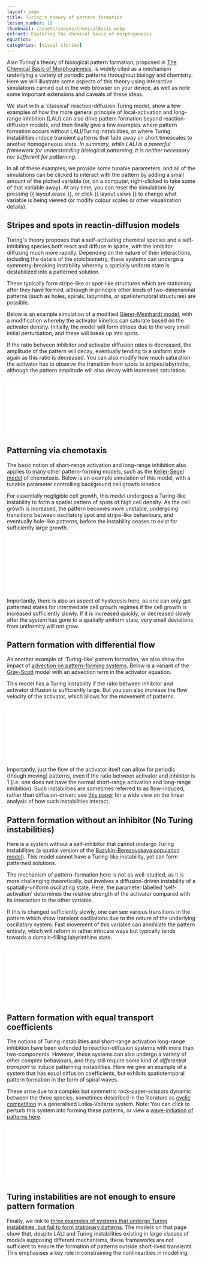 ```yaml
---
layout: page
title: Turing's theory of pattern formation
lesson_number: 10
thumbnail: /assets/images/chemicalBasis.webp
extract: Exploring the chemical basis of morphogenesis
equation:
categories: [visual stories]
---
```


Alan Turing's theory of biological pattern formation, proposed in [The Chemical Basis of Morphogenesis](https://en.wikipedia.org/wiki/The_Chemical_Basis_of_Morphogenesis), is widely cited as a mechanism underlying a variety of periodic patterns throughout biology and chemistry. Here we will illustrate some aspects of this theory using interactive simulations carried out in the web browser on your device, as well as note some important extensions and caveats of these ideas. 

We start with a 'classical' reaction-diffusion Turing model, show a few examples of how the more general principle of local-activation and long-range inhibition (LALI) can also drive pattern formation beyond reaction-diffusion models, and then finally give a few examples where pattern formation occurs without LALI/Turing instabilities, or where Turing instabilities induce transient patterns that fade away on short timescales to another homogeneous state. *In summary, while LALI is a powerful framework for understanding biological patterning, it is neither necessary nor sufficient for patterning.*

In all of these examples, we provide some tunable parameters, and all of the simulations can be clicked to interact with the pattern by adding a small amount of the plotted variable (or, on a computer, right-clicked to take some of that variable away). At any time, you can reset the simulations by pressing {{ layout.erase }}, or click {{ layout.views }} to change what variable is being viewed (or modify colour scales or other visualization details). 

## Stripes and spots in reactin-diffusion models

Turing's theory proposes that a self-activating chemical species and a self-inhibiting species both react and diffuse in space, with the inhibitor diffusing much more rapidly. Depending on the nature of their interactions, including the details of the stoichiometry, these systems can undergo a symmetry-breaking instability whereby a spatially uniform state is destabilized into a patterned solution. 

These typically form stripe-like or spot-like structures which are stationary after they have formed, although in principle other kinds of two-dimensional patterns (such as holes, spirals, labyrinths, or spatiotemporal structures) are possible.

Below is an example simulation of a modified [Gierer-Meinhardt model](/mathematical-biology/gierer-meinhardt), with a modification whereby the activator kinetics can saturate based on the activator density. Initially, the model will form stripes due to the very small initial perturbation, and these will break up into spots. 

If the ratio between inhibitor and activator diffusion rates is decreased, the amplitude of the pattern will decay, eventually tending to a uniform state again as this ratio is decreased. You can also modify how much saturation the activator has to observe the transition from spots to stripes/labyrinths, although the pattern amplitude will also decay with increased saturation.

<p style="text-align:center;margin-bottom:0;"><vpde-slider
    iframe="simGM"
    name="D"
    label="Ratio of inhibitor to activator diffusion"
    label-position="above"
    min-label="Small"
    max-label="Large"
    min="40"
    max="100"
    value="100"
    step="5"
></vpde-slider></p>

<p style="text-align:center;margin-bottom:0;"><vpde-slider
    iframe="simGM"
    name="K"
    label="Activator Saturation"
    label-position="below"
    min-label="None"
    max-label="Moderate"
    min="0"
    max="0.005"
    value="0"
></vpde-slider></p>

<iframe id="simGM" class="sim" style="margin-left:auto;margin-right:auto" src="/sim/?preset=GiererMeinhardtStripeiframe&story&nomathjax" frameborder="0" loading="lazy"></iframe>

<p></p>

## Patterning via chemotaxis

The basic notion of short-range activation and long-range inhibition also applies to many other pattern-forming models, such as the [Keller-Segel model](/mathematical-biology/keller-segel) of chemotaxis. Below is an example simulation of this model, with a tunable parameter controlling background cell growth kinetics. 

For essentially negligible cell growth, this model undergoes a Turing-like instability to form a spatial pattern of spots of high cell density. As the cell growth is increased, the pattern becomes more unstable, undergoing transitions between oscillatory spot and stripe-like behaviours, and eventually hole-like patterns, before the instability ceases to exist for sufficiently large growth. 

<p style="text-align:center;margin-bottom:0;"><vpde-slider
    iframe="simKS"
    name="r"
    label="Cell growth"
    label-position="above"
    min-label="Small"
    max-label="Moderate"
    min="0.001"
    max="0.3"
    value="0.001"
></vpde-slider></p>

<iframe id="simKS" class="sim" style="margin-left:auto;margin-right:auto" src="/sim/?preset=KellerSegeliframe&story&nomathjax" frameborder="0" loading="lazy"></iframe>

Importantly, there is also an aspect of hysteresis here, as one can only get patterned states for intermediate cell growth regimes if the cell growth is increased sufficiently slowly. If it is increased quickly, or decreased slowly after the system has gone to a spatially uniform state, very small deviations from uniformity will not grow.

<p></p>

## Pattern formation with differential flow

As another example of 'Turing-like' pattern formation, we also show the impact of [advection on pattern-forming systems](nonlinear-physics/advecting-patterns). Below is a variant of the [Gray-Scott](/nonlinear-physics/gray-scott) model with an advection term in the activator equation. 

This model has a Turing instability if the ratio between inhibitor and activator diffusion is sufficiently large. But you can also increase the flow velocity of the activator, which allows for the movement of patterns. 

<p style="text-align:center;margin-bottom:0;"><vpde-slider
    iframe="simGSA"
    name="D"
    label="Ratio of inhibitor to activator diffusion"
    label-position="above"
    min-label="Small"
    max-label="Large"
    min="1"
    max="4"
    value="2"
    step="0.1"
></vpde-slider></p>

<p style="text-align:center;margin-bottom:0;"><vpde-slider
    iframe="simGSA"
    name="V"
    label="Activator Flow Velocity"
    label-position="below"
    min-label="Normal"
    max-label="Improved"
    min="0"
    max="0.3"
    value="0"
    step="0.05"
></vpde-slider></p>

<iframe id="simGSA" class="sim" style="margin-left:auto;margin-right:auto" src="/sim/?preset=GrayScottiframeAdvection&story&nomathjax" frameborder="0" loading="lazy"></iframe>

Importantly, just the flow of the activator itself can allow for periodic (though moving) patterns, even if the ratio between activator and inhibitor is $1$ (i.e. one does not have the normal short-range activation and long-range inhibition). Such instabilities are sometimes referred to as flow-induced, rather than diffusion-driven; see [this paper](https://doi.org/10.1017/jfm.2019.620) for a wide view on the linear analysis of how such instabilities interact.

<p></p>



## Pattern formation without an inhibitor (No Turing instabilities)


Here is a system without a self-inhibitor that cannot undergo Turing instabilities (a spatial version of the [Bazykin-Berezovskaya population model](https://www.worldscientific.com/worldscibooks/10.1142/2284#t=aboutBook)). This model cannot have a Turing-like instability, yet can form patterned solutions.

The mechanism of pattern-formation here is not as well-studied, as it is more challenging theoretically, but involves a diffusion-driven instability of a spatially-uniform oscillating state. Here, the parameter labelled 'self-activation' determines the relative strength of the activator compared with its interaction to the other variable. 

If this is changed sufficiently slowly, one can see various transitions in the pattern which show transient oscillations due to the nature of the underlying oscillatory system. Fast movement of this variable can annihilate the pattern entirely, which will reform in rather intricate ways but typically tends towards a domain-filling labyrinthine state.

<p style="text-align:center;margin-bottom:0;"><vpde-slider
    iframe="simLC"
    name="r"
    label="Self-activation"
    label-position="above"
    min-label="Small"
    max-label="Moderate"
    min="0.1"
    max="1"
    value="1"
></vpde-slider></p>

<iframe id="simLC" class="sim" style="margin-left:auto;margin-right:auto" src="/sim/?preset=PatterningViaLimitCycles&story&nomathjax" frameborder="0" loading="lazy"></iframe>

<p></p>

## Pattern formation with equal transport coefficients

The notions of Turing instabilities and short-range activation long-range inhibition have been extended to reaction-diffusion systems with more than two-components. However, these systems can also undergo a variety of other complex behaviours, and they still require some kind of *differential transport* to induce patterning instabilities. Here we give an example of a system that has equal diffusion coefficients, but exhibits spatiotemporal pattern formation in the form of spiral waves. 

These arise due to a complex but symmetric rock-paper-scissors dynamic between the three species, sometimes described in the literature as [cyclic competition](/mathematical-biology/cyclic-competition) in a generalised Lotka-Volterra system. Note: You can click to perturb this system into forming these patterns, or view a [wave-initiation of patterns here](/sim/?preset=cyclicCompetitionWave).


<iframe id="simED" class="sim" style="margin-left:auto;margin-right:auto" src="/sim/?preset=CyclicCompetitionWaveiframe&story&nomathjax" frameborder="0" loading="lazy"></iframe>


<p></p>


## Turing instabilities are not enough to ensure pattern formation

Finally, we link to [three examples of systems that undergo Turing instabilities, but fail to form stationary patterns](/mathematical-biology/Turing-conditions-are-not-enough). The models on that page show that, despite LALI and Turing instabilities existing in large classes of models supposing different mechanisms, these frameworks are not sufficient to ensure the formation of patterns outside short-lived transients. This emphasises a key role in constraining the nonlinearities in modelling.
